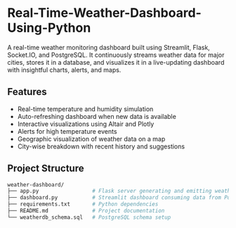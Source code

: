 # Real-Time-Weather-Dashboard-Using-Python
A real-time weather monitoring dashboard built using Streamlit, Flask, Socket.IO, and PostgreSQL. It continuously streams weather data for major cities, stores it in a database, and visualizes it in a live-updating dashboard with insightful charts, alerts, and maps.

## Features
- Real-time temperature and humidity simulation
- Auto-refreshing dashboard when new data is available
- Interactive visualizations using Altair and Plotly
- Alerts for high temperature events
- Geographic visualization of weather data on a map
- City-wise breakdown with recent history and suggestions

## Project Structure
```bash
weather-dashboard/
├── app.py                 # Flask server generating and emitting weather data
├── dashboard.py           # Streamlit dashboard consuming data from PostgreSQL
├── requirements.txt       # Python dependencies
├── README.md              # Project documentation
└── weatherdb_schema.sql   # PostgreSQL schema setup
```
